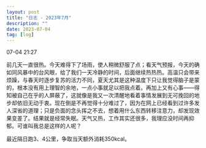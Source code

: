 ```yaml
---
layout: post
title: "日志 - 2023年7月"
description: ""
date: 2023-07-04
tag: [log]
---
```

07-04 21:27

前几天一直很热。今天难得下了场雨，使人稍微舒服了点；看天气预报，今天的确如同风暴中的台风眼，给了我们一天冷静的时间，后面继续热热热。高温只会带来烦躁，与春天时逐步复苏的活力不同，夏天尤其是这种温度下只让我觉得脑子是蒙的，根本没有用上理智的余地，一点小事就足以把我点着。再加上又有心事——得知被自己在乎的人屏蔽了，这就像是我又一次清醒地看着事情发展到无可挽回的地步却依旧无动于衷。现在倒是不再觉得十分难过了，因为在网上已经看到过许多发人深省的道理；只是负面的念头挥之不去，想着用什么东西转移注意力，却发现效果变差了。结果就是经常失眠。天气又热，工作其实还很多，我理应没时间再抑郁。可谁叫我总是这样的人呢？

最近隔日跑3、4公里，争取当天额外消耗350kcal。
